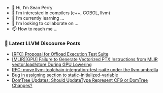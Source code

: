 - 👋 Hi, I’m Sean Perry
- 👀 I’m interested in compilers (c++, COBOL, llvm)
- 🌱 I’m currently learning ...
- 💞️ I’m looking to collaborate on ...
- 📫 How to reach me ...

<!---
s66perry/s66perry is a ✨ special ✨ repository because its `README.md` (this file) appears on your GitHub profile.
You can click the Preview link to take a look at your changes.
--->
### 📕 Latest LLVM Discourse Posts

<!-- DISCOURSE-LLVM:START -->
- [[RFC] Proposal for Offload Execution Test Suite](https://discourse.llvm.org/t/rfc-proposal-for-offload-execution-test-suite/83947#post_16)
- [[MLIR][GPU] Failure to Generate Vectorized PTX Instructions from MLIR vector.load/store During GPU Lowering](https://discourse.llvm.org/t/mlir-gpu-failure-to-generate-vectorized-ptx-instructions-from-mlir-vector-load-store-during-gpu-lowering/85330#post_3)
- [RFC: move llvm-toolchain-integration-test-suite under the llvm umbrella](https://discourse.llvm.org/t/rfc-move-llvm-toolchain-integration-test-suite-under-the-llvm-umbrella/85063#post_7)
- [Bug in assigning section to static-initialized-variable](https://discourse.llvm.org/t/bug-in-assigning-section-to-static-initialized-variable/85345#post_1)
- [DomTree Updates: Should UpdateType Represent CFG or DomTree Changes?](https://discourse.llvm.org/t/domtree-updates-should-updatetype-represent-cfg-or-domtree-changes/85344#post_2)
<!-- DISCOURSE-LLVM:END -->
